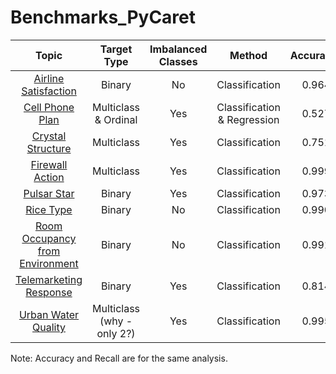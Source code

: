 # Benchmarks_PyCaret

| Topic | Target Type | Imbalanced Classes | Method | Accuracy | Recall |
| :---: | :---------: | :----------------: | :----: | -------: | -----: |
| [Airline Satisfaction](https://github.com/a-donat/Benchmarks_PyCaret/blob/main/Predicting_Airline_Satisfaction.ipynb)| Binary | No | Classification | 0.9643 | 0.9421 |
| [Cell Phone Plan](https://github.com/a-donat/Benchmarks_PyCaret/blob/main/Predicting_Cell_Phone_Plan.ipynb)| Multiclass & Ordinal | Yes | Classification & Regression | 0.5274	|	0.5274 |
| [Crystal Structure](https://github.com/a-donat/Benchmarks_PyCaret/blob/main/Predicting_Crystal_Structure.ipynb)| Multiclass | Yes | Classification | 0.7510 |	0.7510 |
| [Firewall Action](https://github.com/a-donat/Benchmarks_PyCaret/blob/main/Predicting_Firewall_Action.ipynb)| Multiclass | Yes | Classification | 0.9992 |	0.9992 |
| [Pulsar Star](https://github.com/a-donat/Benchmarks_PyCaret/blob/main/Predicting_Pulsar_Star.ipynb)| Binary | Yes | Classification | 0.9731	|	0.8574 |
| [Rice Type](https://github.com/a-donat/Benchmarks_PyCaret/blob/main/Predicting_Rice_Type.ipynb)| Binary | No | Classification | 0.9901	|	0.9921 |
| [Room Occupancy from Environment](https://github.com/a-donat/Benchmarks_PyCaret/blob/main/Predicting_Room_Occupancy.ipynb)| Binary | No | Classification | 0.9913 |	0.9908 |
| [Telemarketing Response](https://github.com/a-donat/Benchmarks_PyCaret/blob/main/Predicting_Telemarketing_Response.ipynb)| Binary | Yes | Classification | 0.8142	|	0.6284|
| [Urban Water Quality](https://github.com/a-donat/Benchmarks_PyCaret/blob/main/Predicting_Urban_Water_Quality.ipynb)| Multiclass (why - only 2?) | Yes | Classification | 0.9958	|	0.9958|
Note: Accuracy and Recall are for the same analysis.
